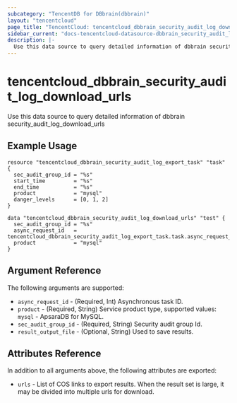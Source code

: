 ```yaml
---
subcategory: "TencentDB for DBbrain(dbbrain)"
layout: "tencentcloud"
page_title: "TencentCloud: tencentcloud_dbbrain_security_audit_log_download_urls"
sidebar_current: "docs-tencentcloud-datasource-dbbrain_security_audit_log_download_urls"
description: |-
  Use this data source to query detailed information of dbbrain security_audit_log_download_urls
---
```


# tencentcloud_dbbrain_security_audit_log_download_urls

Use this data source to query detailed information of dbbrain security_audit_log_download_urls

## Example Usage

```hcl
resource "tencentcloud_dbbrain_security_audit_log_export_task" "task" {
  sec_audit_group_id = "%s"
  start_time         = "%s"
  end_time           = "%s"
  product            = "mysql"
  danger_levels      = [0, 1, 2]
}

data "tencentcloud_dbbrain_security_audit_log_download_urls" "test" {
  sec_audit_group_id = "%s"
  async_request_id   = tencentcloud_dbbrain_security_audit_log_export_task.task.async_request_id
  product            = "mysql"
}
```

## Argument Reference

The following arguments are supported:

* `async_request_id` - (Required, Int) Asynchronous task ID.
* `product` - (Required, String) Service product type, supported values: `mysql` - ApsaraDB for MySQL.
* `sec_audit_group_id` - (Required, String) Security audit group Id.
* `result_output_file` - (Optional, String) Used to save results.

## Attributes Reference

In addition to all arguments above, the following attributes are exported:

* `urls` - List of COS links to export results. When the result set is large, it may be divided into multiple urls for download.


